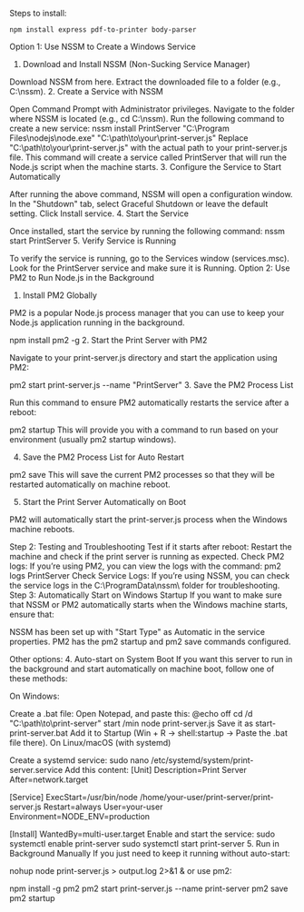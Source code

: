 Steps to install:

```
npm install express pdf-to-printer body-parser
```



Option 1: Use NSSM to Create a Windows Service
1. Download and Install NSSM (Non-Sucking Service Manager)

Download NSSM from here.
Extract the downloaded file to a folder (e.g., C:\nssm).
2. Create a Service with NSSM

Open Command Prompt with Administrator privileges.
Navigate to the folder where NSSM is located (e.g., cd C:\nssm).
Run the following command to create a new service:
nssm install PrintServer "C:\Program Files\nodejs\node.exe" "C:\path\to\your\print-server.js"
Replace "C:\path\to\your\print-server.js" with the actual path to your print-server.js file.
This command will create a service called PrintServer that will run the Node.js script when the machine starts.
3. Configure the Service to Start Automatically

After running the above command, NSSM will open a configuration window.
In the "Shutdown" tab, select Graceful Shutdown or leave the default setting.
Click Install service.
4. Start the Service

Once installed, start the service by running the following command:
nssm start PrintServer
5. Verify Service is Running

To verify the service is running, go to the Services window (services.msc).
Look for the PrintServer service and make sure it is Running.
Option 2: Use PM2 to Run Node.js in the Background
1. Install PM2 Globally

PM2 is a popular Node.js process manager that you can use to keep your Node.js application running in the background.

npm install pm2 -g
2. Start the Print Server with PM2

Navigate to your print-server.js directory and start the application using PM2:

pm2 start print-server.js --name "PrintServer"
3. Save the PM2 Process List

Run this command to ensure PM2 automatically restarts the service after a reboot:

pm2 startup
This will provide you with a command to run based on your environment (usually pm2 startup windows).

4. Save the PM2 Process List for Auto Restart

pm2 save
This will save the current PM2 processes so that they will be restarted automatically on machine reboot.

5. Start the Print Server Automatically on Boot

PM2 will automatically start the print-server.js process when the Windows machine reboots.

Step 2: Testing and Troubleshooting
Test if it starts after reboot: Restart the machine and check if the print server is running as expected.
Check PM2 logs: If you’re using PM2, you can view the logs with the command:
pm2 logs PrintServer
Check Service Logs: If you’re using NSSM, you can check the service logs in the C:\ProgramData\nssm\ folder for troubleshooting.
Step 3: Automatically Start on Windows Startup
If you want to make sure that NSSM or PM2 automatically starts when the Windows machine starts, ensure that:

NSSM has been set up with "Start Type" as Automatic in the service properties.
PM2 has the pm2 startup and pm2 save commands configured.




Other options:
4. Auto-start on System Boot
If you want this server to run in the background and start automatically on machine boot, follow one of these methods:

On Windows:

Create a .bat file:
Open Notepad, and paste this:
@echo off
cd /d "C:\path\to\print-server"
start /min node print-server.js
Save it as start-print-server.bat
Add it to Startup (Win + R → shell:startup → Paste the .bat file there).
On Linux/macOS (with systemd)

Create a systemd service:
sudo nano /etc/systemd/system/print-server.service
Add this content:
[Unit]
Description=Print Server
After=network.target

[Service]
ExecStart=/usr/bin/node /home/your-user/print-server/print-server.js
Restart=always
User=your-user
Environment=NODE_ENV=production

[Install]
WantedBy=multi-user.target
Enable and start the service:
sudo systemctl enable print-server
sudo systemctl start print-server
5. Run in Background Manually
If you just need to keep it running without auto-start:

nohup node print-server.js > output.log 2>&1 &
or use pm2:

npm install -g pm2
pm2 start print-server.js --name print-server
pm2 save
pm2 startup


